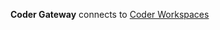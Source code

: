 <!-- Plugin description -->
**Coder Gateway** connects to  [Coder Workspaces](https://coder.com/docs/coder/latest/workspaces)
<!-- Plugin description end -->